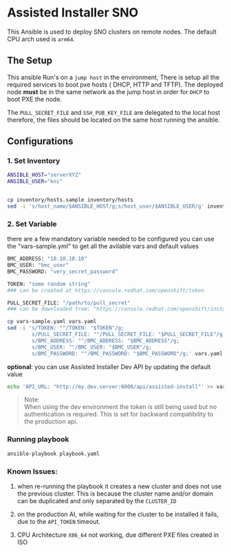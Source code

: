 # Assisted Installer SNO 
This  Ansible is used to deploy SNO clusters on remote nodes. The default CPU arch used is `arm64`. 
 


## The Setup
This ansible Run's on a `jump host` in the environment, There is setup all the required services to boot pxe hosts ( DHCP, HTTP and TFTP). 
The deployed node **must** be in the same network as the jump host in order for `DHCP` to boot PXE the node.
 
The `PULL_SECRET_FILE` and `SSH_PUB_KEY_FILE` are delegated to the local host therefore, the files should be located on the same host running the ansible.


## Configurations

###  1. Set Inventory
```bash
ANSIBLE_HOST="serverXYZ"
ANSIBLE_USER="kni"


cp inventory/hosts.sample inventory/hosts
sed -i 's/host_name/$ANSIBLE_HOST/g;s/host_user/$ANSIBLE_USER/g' inventory/hosts
```

### 2. Set Variable
there are a few mandatory variable needed to be configured
you can use the "vars-sample.yml" to get all the avilable vars and default values

```bash
BMC_ADDRESS: "10.10.10.10"
BMC_USER: "bmc_user"
BMC_PASSWORD: "very_secret_password"

TOKEN: "some random string"
### can be created at https://console.redhat.com/openshift/token

PULL_SECRET_FILE: "/path/to/pull_secret"
### can be downloaded from: "https://console.redhat.com/openshift/install/pull-secret"

cp vars-sample.yaml vars.yaml
sed -i 's/TOKEN: ""/TOKEN: "$TOKEN"/g;
        s/PULL_SECRET_FILE: ""/PULL_SECRET_FILE: "$PULL_SECRET_FILE"/g;
        s/BMC_ADDRESS: ""/BMC_ADDRESS: "$BMC_ADDRESS"/g;
        s/BMC_USER: ""/BMC_USER: "$BMC_USER"/g;
        s/BMC_PASSWORD: ""/BMC_PASSWORD: "$BMC_PASSWORD"/g;' vars.yaml
```

**optional**: you can use Assisted Installer Dev API by updating the default value
```bash
echo 'API_URL: "http://my.dev.server:6000/api/assisted-install"' >> vars.yaml 
```
> Note:  
> When using the dev environment the token is still being used but no authentication is required. This is set for backward compatibility to the production api.
 


### Running playbook
```bash
ansible-playbook playbook.yaml
```



### Known Issues:
1. when re-running the playbook it creates a new cluster and does not use the previous cluster. This is because the cluster name and/or domain can be duplicated and only separated by the `CLUSTER_ID`
 
2. on the production AI, while waiting for the cluster to be installed it fails, due to the `API_TOKEN` timeout.

 
3. CPU Architecture `X86_64` not working, due different PXE files created in ISO 